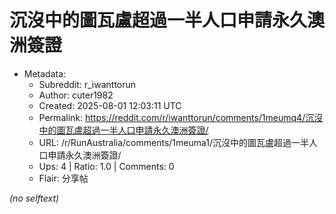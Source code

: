 # 沉沒中的圖瓦盧超過一半人口申請永久澳洲簽證

- Metadata:
  - Subreddit: r_iwanttorun
  - Author: cuter1982
  - Created: 2025-08-01 12:03:11 UTC
  - Permalink: https://reddit.com/r/iwanttorun/comments/1meumq4/沉沒中的圖瓦盧超過一半人口申請永久澳洲簽證/
  - URL: /r/RunAustralia/comments/1meuma1/沉沒中的圖瓦盧超過一半人口申請永久澳洲簽證/
  - Ups: 4 | Ratio: 1.0 | Comments: 0
  - Flair: 分享帖

_(no selftext)_
